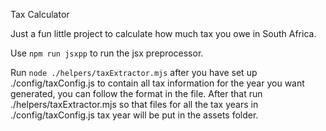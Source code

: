 Tax Calculator 

Just a fun little project to calculate how much tax you owe in South Africa.

Use `npm run jsxpp` to run the jsx preprocessor.

Run `node ./helpers/taxExtractor.mjs` after you have set up ./config/taxConfig.js to contain all tax information for the year you want generated, you can follow the format in the file. After that run ./helpers/taxExtractor.mjs so that files for all the tax years in ./config/taxConfig.js tax year will be put in the assets folder.

